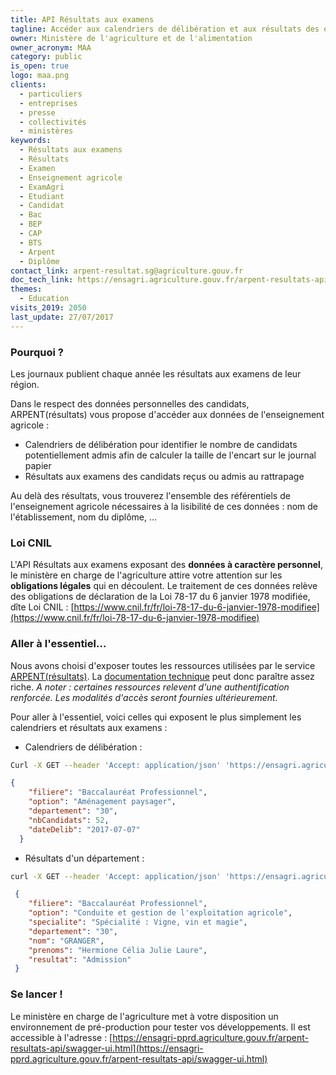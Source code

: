 ```yaml
---
title: API Résultats aux examens
tagline: Accéder aux calendriers de délibération et aux résultats des examens de l'enseignement agricole.
owner: Ministère de l'agriculture et de l'alimentation
owner_acronym: MAA
category: public
is_open: true
logo: maa.png
clients:
  - particuliers
  - entreprises
  - presse
  - collectivités
  - ministères
keywords:
  - Résultats aux examens
  - Résultats
  - Examen
  - Enseignement agricole
  - ExamAgri
  - Etudiant
  - Candidat
  - Bac
  - BEP
  - CAP
  - BTS
  - Arpent
  - Diplôme
contact_link: arpent-resultat.sg@agriculture.gouv.fr
doc_tech_link: https://ensagri.agriculture.gouv.fr/arpent-resultats-api/v2/api-docs?group=arpent-resultats
themes:
  - Education
visits_2019: 2050
last_update: 27/07/2017
---
```


### Pourquoi ?

Les journaux publient chaque année les résultats aux examens de leur région.

Dans le respect des données personnelles des candidats, ARPENT(résultats) vous propose d'accéder aux données de l'enseignement agricole :

- Calendriers de délibération pour identifier le nombre de candidats potentiellement admis afin de calculer la taille de l'encart sur le journal papier
- Résultats aux examens des candidats reçus ou admis au rattrapage

Au delà des résultats, vous trouverez l'ensemble des référentiels de l'enseignement agricole nécessaires à la lisibilité de ces données : nom de l'établissement, nom du diplôme, ...

### Loi CNIL

L'API Résultats aux examens exposant des **données à caractère personnel**, le ministère en charge de l'agriculture attire votre attention sur les **obligations légales** qui en découlent. Le traitement de ces données relève des obligations de déclaration de la Loi 78-17 du 6 janvier 1978 modifiée, dîte Loi CNIL : [https://www.cnil.fr/fr/loi-78-17-du-6-janvier-1978-modifiee](https://www.cnil.fr/fr/loi-78-17-du-6-janvier-1978-modifiee)

### Aller à l'essentiel...

Nous avons choisi d'exposer toutes les ressources utilisées par le service [ARPENT(résultats)](https://ensagri.agriculture.gouv.fr/arpent-resultats/). La [documentation technique](https://ensagri.agriculture.gouv.fr/arpent-resultats-api/swagger-ui.html#/) peut donc paraître assez riche.
_A noter : certaines ressources relevent d'une authentification renforcée. Les modalités d'accès seront fournies ultérieurement._

Pour aller à l'essentiel, voici celles qui exposent le plus simplement les calendriers et résultats aux examens :

- Calendriers de délibération :

```sh
Curl -X GET --header 'Accept: application/json' 'https://ensagri.agriculture.gouv.fr/arpent-resultats-api/api/arpent-resultats/resultats-grand-public/calendriers?departement=30'
```

```Json
{
    "filiere": "Baccalauréat Professionnel",
    "option": "Aménagement paysager",
    "departement": "30",
    "nbCandidats": 52,
    "dateDelib": "2017-07-07"
  }
```

- Résultats d'un département :

```sh
curl -X GET --header 'Accept: application/json' 'https://ensagri.agriculture.gouv.fr/arpent-resultats-api/api/arpent-resultats/resultats-grand-public/resultats?departement=30'
```

```Json
 {
    "filiere": "Baccalauréat Professionnel",
    "option": "Conduite et gestion de l'exploitation agricole",
    "specialite": "Spécialité : Vigne, vin et magie",
    "departement": "30",
    "nom": "GRANGER",
    "prenoms": "Hermione Célia Julie Laure",
    "resultat": "Admission"
 }
```

### Se lancer !

Le ministère en charge de l'agriculture met à votre disposition un environnement de pré-production pour tester vos développements.
Il est accessible à l'adresse : [https://ensagri-pprd.agriculture.gouv.fr/arpent-resultats-api/swagger-ui.html](https://ensagri-pprd.agriculture.gouv.fr/arpent-resultats-api/swagger-ui.html)
